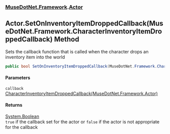 ### [MuseDotNet.Framework](./MuseDotNet-Framework.md 'MuseDotNet.Framework').[Actor](./Actor.md 'MuseDotNet.Framework.Actor')
## Actor.SetOnInventoryItemDroppedCallback(MuseDotNet.Framework.CharacterInventoryItemDroppedCallback) Method
Sets the callback function that is called when the character drops an inventory item into the world  
```csharp
public bool SetOnInventoryItemDroppedCallback(MuseDotNet.Framework.CharacterInventoryItemDroppedCallback callback);
```
#### Parameters
<a name='MuseDotNet-Framework-Actor-SetOnInventoryItemDroppedCallback(MuseDotNet-Framework-CharacterInventoryItemDroppedCallback)-callback'></a>
`callback` [CharacterInventoryItemDroppedCallback(MuseDotNet.Framework.Actor)](./CharacterInventoryItemDroppedCallback(Actor).md 'MuseDotNet.Framework.CharacterInventoryItemDroppedCallback(MuseDotNet.Framework.Actor)')  
  
#### Returns
[System.Boolean](https://docs.microsoft.com/en-us/dotnet/api/System.Boolean 'System.Boolean')  
`true` if the callback set for the actor or `false` if the actor is not appropriate for the callback  
